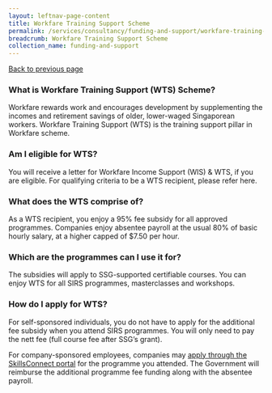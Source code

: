 ```yaml
---
layout: leftnav-page-content
title: Workfare Training Support Scheme
permalink: /services/consultancy/funding-and-support/workfare-training-support-scheme
breadcrumb: Workfare Training Support Scheme
collection_name: funding-and-support
---
```

<a href="#" onclick="history.go(-1)">Back to previous page</a><br>
<h3>What is Workfare Training Support (WTS) Scheme?</h3>

Workfare rewards work and encourages development by supplementing the incomes and retirement savings of older, lower-waged Singaporean workers. Workfare Training Support (WTS) is the training support pillar in Workfare scheme.

<h3>Am I eligible for WTS?</h3>

You will receive a letter for Workfare Income Support (WIS) & WTS, if you are eligible. For qualifying criteria to be a WTS recipient, please refer here.

<h3>What does the WTS comprise of?</h3>

As a WTS recipient, you enjoy a 95% fee subsidy for all approved programmes. Companies enjoy absentee payroll at the usual 80% of basic hourly salary, at a higher capped of $7.50 per hour.

<h3>Which are the programmes can I use it for?</h3>

The  subsidies  will  apply  to SSG-supported certifiable courses. You can enjoy WTS for all SIRS programmes, masterclasses and workshops.

<h3>How do I apply for WTS?</h3>

For self-sponsored individuals, you do not have to apply for the additional fee subsidy when you attend SIRS programmes. You will only need to pay the nett fee (full course fee after SSG’s grant).

For company-sponsored employees, companies may <a href="https://www.skillsconnect.gov.sg/" target="_blank">apply through the SkillsConnect portal</a> for the programme you attended. The Government will reimburse the additional programme fee funding along with the absentee payroll.
